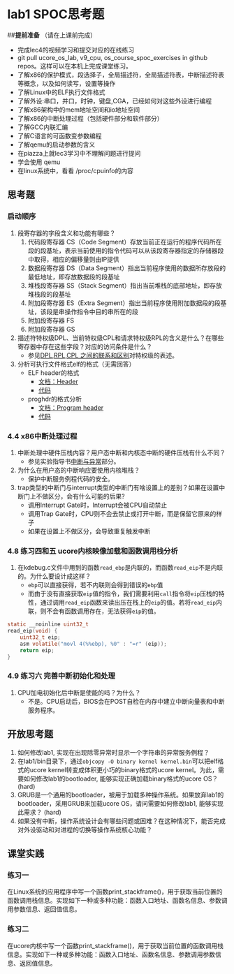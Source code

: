 # lab1 SPOC思考题

##**提前准备**
（请在上课前完成）

 - 完成lec4的视频学习和提交对应的在线练习
 - git pull ucore_os_lab, v9_cpu, os_course_spoc_exercises in github repos。这样可以在本机上完成课堂练习。
 - 了解x86的保护模式，段选择子，全局描述符，全局描述符表，中断描述符表等概念，以及如何读写，设置等操作
 - 了解Linux中的ELF执行文件格式
 - 了解外设:串口，并口，时钟，键盘,CGA，已经如何对这些外设进行编程
 - 了解x86架构中的mem地址空间和io地址空间
 - 了解x86的中断处理过程（包括硬件部分和软件部分）
 - 了解GCC内联汇编
 - 了解C语言的可函数变参数编程
 - 了解qemu的启动参数的含义
 - 在piazza上就lec3学习中不理解问题进行提问
 - 学会使用 qemu
 - 在linux系统中，看看 /proc/cpuinfo的内容

## 思考题

### 启动顺序

1. 段寄存器的字段含义和功能有哪些？
	1. 代码段寄存器 CS（Code Segment）存放当前正在运行的程序代码所在段的段基址，表示当前使用的指令代码可以从该段寄存器指定的存储器段中取得，相应的偏移量则由IP提供
	2. 数据段寄存器 DS（Data Segment）指出当前程序使用的数据所存放段的最低地址，即存放数据段的段基址
	3. 堆栈段寄存器 SS（Stack Segment）指出当前堆栈的底部地址，即存放堆栈段的段基址
	4. 附加段寄存器 ES（Extra Segment）指出当前程序使用附加数据段的段基址，该段是串操作指令中目的串所在的段
	5. 附加段寄存器 FS
	6. 附加段寄存器 GS
2. 描述符特权级DPL、当前特权级CPL和请求特权级RPL的含义是什么？在哪些寄存器中存在这些字段？对应的访问条件是什么？
	* 参见[DPL,RPL,CPL 之间的联系和区别](http://blog.csdn.net/better0332/article/details/3416749)对特权级的表述。
3. 分析可执行文件格式elf的格式（无需回答）
	* ELF header的格式
	  * [文档：Header](http://wiki.osdev.org/ELF)
	  * [代码](https://github.com/chyyuu/ucore_os_lab/blob/master/labcodes_answer/lab1_result/libs/elf.h#L9)
	* proghdr的格式分析
	  * [文档：Program header](http://wiki.osdev.org/ELF)
	  * [代码](https://github.com/chyyuu/ucore_os_lab/blob/master/labcodes_answer/lab1_result/libs/elf.h#L28)

### 4.4 x86中断处理过程

1. 中断处理中硬件压栈内容？用户态中断和内核态中断的硬件压栈有什么不同？
	* 参见实验指导书[中断与异常](https://objectkuan.gitbooks.io/ucore-docs/lab1/lab1_3_3_2_interrupt_exception.html)部分。
2. 为什么在用户态的中断响应要使用内核堆栈？
	* 保护中断服务例程代码的安全。
3. trap类型的中断门与interrupt类型的中断门有啥设置上的差别？如果在设置中断门上不做区分，会有什么可能的后果?
	* 调用Interrupt Gate时，Interrupt会被CPU自动禁止
	* 调用Trap Gate时，CPU则不会去禁止或打开中断，而是保留它原来的样子
	* 如果在设置上不做区分，会导致重复触发中断

### 4.8 练习四和五 ucore内核映像加载和函数调用栈分析

1. 在kdebug.c文件中用到的函数`read_ebp`是内联的，而函数`read_eip`不是内联的。为什么要设计成这样？
	* `ebp`可以直接获得，若不内联则会得到错误的`ebp`值
	* 而由于没有直接获取`eip`值的指令，我们需要利用`call`指令将`eip`压栈的特性，通过调用`read_eip`函数来读出压在栈上的`eip`的值。若将`read_eip`内联，则不会有函数调用存在，无法获得`eip`的值。
```c
static __noinline uint32_t
read_eip(void) {
    uint32_t eip;
    asm volatile("movl 4(%%ebp), %0" : "=r" (eip));
    return eip;
}
```

### 4.9 练习六 完善中断初始化和处理

1. CPU加电初始化后中断是使能的吗？为什么？
	* 不是。CPU启动后，BIOS会在POST自检在内存中建立中断向量表和中断服务程序。

## 开放思考题

1. 如何修改lab1, 实现在出现除零异常时显示一个字符串的异常服务例程？
2. 在lab1/bin目录下，通过`objcopy -O binary kernel kernel.bin`可以把elf格式的ucore kernel转变成体积更小巧的binary格式的ucore kernel。为此，需要如何修改lab1的bootloader, 能够实现正确加载binary格式的ucore OS？ (hard)
3. GRUB是一个通用的bootloader，被用于加载多种操作系统。如果放弃lab1的bootloader，采用GRUB来加载ucore OS，请问需要如何修改lab1, 能够实现此需求？ (hard)
4. 如果没有中断，操作系统设计会有哪些问题或困难？在这种情况下，能否完成对外设驱动和对进程的切换等操作系统核心功能？

## 课堂实践
### 练习一
在Linux系统的应用程序中写一个函数print_stackframe()，用于获取当前位置的函数调用栈信息。实现如下一种或多种功能：函数入口地址、函数名信息、参数调用参数信息、返回值信息。

### 练习二
在ucore内核中写一个函数print_stackframe()，用于获取当前位置的函数调用栈信息。实现如下一种或多种功能：函数入口地址、函数名信息、参数调用参数信息、返回值信息。
